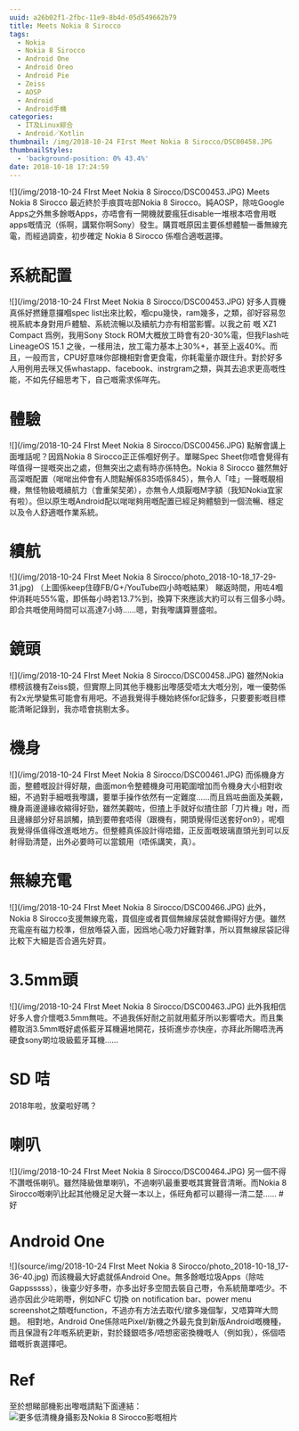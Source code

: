 ```yaml
---
uuid: a26b02f1-2fbc-11e9-8b4d-05d549662b79
title: Meets Nokia 8 Sirocco
tags:
  - Nokia
  - Nokia 8 Sirocco
  - Android One
  - Android Oreo
  - Android Pie
  - Zeiss
  - AOSP
  - Android
  - Android手機
categories:
  - IT及Linux綜合
  - Android／Kotlin
thumbnail: /img/2018-10-24 FIrst Meet Nokia 8 Sirocco/DSC00458.JPG
thumbnailStyles:
  - 'background-position: 0% 43.4%'
date: 2018-10-18 17:24:59
---
```

![](/img/2018-10-24 FIrst Meet Nokia 8 Sirocco/DSC00453.JPG)
Meets Nokia 8 Sirocco
最近終於手痕買咗部Nokia 8 Sirocco。純AOSP，除咗Google Apps之外無多餘嘅Apps，亦唔會有一開機就要瘋狂disable一堆根本唔會用嘅apps嘅情況（係啊，講緊你啊Sony）發生。購買嘅原因主要係想體驗一番無線充電，而經過調查，初步確定 Nokia 8 Sirocco 係嗰合適嘅選擇。

# 系統配置
![](/img/2018-10-24 FIrst Meet Nokia 8 Sirocco/DSC00453.JPG)
好多人買機真係好撚鍾意攞嗰spec list出來比較，嗰cpu幾快，ram幾多，之類，卻好容易忽視系統本身對用戶體驗、系統流暢以及續航力亦有相當影響。以我之前 嘅 XZ1 Compact 爲例，我用Sony Stock ROM大概放工時會有20-30%電，但我Flash咗LineageOS 15.1 之後，一樣用法，放工電力基本上30%+，甚至上返40%。而且，一般而言，CPU好意味你部機相對會更食電，你耗電量亦跟住升。對於好多人用例用去咪又係whastapp、facebook、instrgram之類，與其去追求更高嘅性能，不如先仔細思考下，自己嘅需求係咩先。

# 體驗
![](/img/2018-10-24 FIrst Meet Nokia 8 Sirocco/DSC00456.JPG)
點解會講上面堆話呢？因爲Nokia 8 Sirocco正正係嗰好例子。單睇Spec Sheet你唔會覺得有咩值得一提嘅突出之處，但無突出之處有時亦係特色。Nokia 8 Sirocco 雖然無好高深嘅配置（啱啱出仲會有人問點解係835唔係845），無令人「哇」一聲嘅靚相機，無怪物級嘅續航力（會重架契弟），亦無令人煩厭嘅M字額（我知Nokia宜家有啦）。但以原生嘅Android配以啱啱夠用嘅配置已經足夠體驗到一個流暢、穩定以及令人舒適嘅作業系統。

# 續航
![](/img/2018-10-24 FIrst Meet Nokia 8 Sirocco/photo_2018-10-18_17-29-31.jpg)
（上圖係keep住碌FB/G+/YouTube四小時嘅結果）
睇返時間，用咗4嗰仲消耗咗55%電，即係每小時若13.7%到，換算下來應該大約可以有三個多小時。即合共嘅使用時間可以高達7小時……嗯，對我嚟講算豐盛啦。

# 鏡頭
![](/img/2018-10-24 FIrst Meet Nokia 8 Sirocco/DSC00458.JPG)
雖然Nokia 標榜該機有Zeiss鏡，但實際上同其他手機影出嚟感受唔太大嘅分別，唯一優勢係有2x光學變焦可能會有用吧。不過我覺得手機始終係for記錄多，只要要影嘅目標能清晰記錄到，我亦唔會挑剔太多。

# 機身
![](/img/2018-10-24 FIrst Meet Nokia 8 Sirocco/DSC00461.JPG)
而係機身方面，整體嘅設計得好靚，曲面mon令整體機身可用範圍增加而令機身大小相對收細，不過對手細嘅我嚟講，要單手操作依然有一定難度……而且爲咗曲面及美觀，機身兩邊邊緣收縮得好勁，雖然美觀咗，但揸上手就好似揸住部「刀片機」咁，而且邊緣部分好易誤觸，搞到要帶套唔得（跟機有，開頭覺得佢送套好on9），呢嗰我覺得係值得改進嘅地方。但整體真係設計得唔錯，正反面嘅玻璃直頭光到可以反射得勁清楚，出外必要時可以當鏡用（唔係講笑，真）。

# 無線充電
![](/img/2018-10-24 FIrst Meet Nokia 8 Sirocco/DSC00466.JPG)
此外，Nokia 8 Sirocco支援無線充電，買個座或者買個無線尿袋就會顯得好方便。雖然充電座有磁力校準，但放喺袋入面，因爲地心吸力好難對準，所以買無線尿袋記得比較下大細是否合適先好買。

# 3.5mm頭
![](/img/2018-10-24 FIrst Meet Nokia 8 Sirocco/DSC00463.JPG)
此外我相信好多人會介懷嘅3.5mm無咗。不過我係好耐之前就用藍牙所以影響唔大。而且集體取消3.5mm嘅好處係藍牙耳機遍地開花，技術進步亦快座，亦拜此所賜唔洗再硬食sony啲垃圾級藍牙耳機……

# SD 咭
2018年啦，放棄啦好嗎？

# 喇叭
![](/img/2018-10-24 FIrst Meet Nokia 8 Sirocco/DSC00464.JPG)
另一個不得不讚嘅係喇叭。雖然降級做單喇叭，不過喇叭最重要嘅其實聲音清晰。而Nokia 8 Sirocco嘅喇叭比起其他機足足大聲一本以上，係旺角都可以聽得一清二楚…… #好

# Android One
![](source/img/2018-10-24 FIrst Meet Nokia 8 Sirocco/photo_2018-10-18_17-36-40.jpg)
而該機最大好處就係Android One。無多餘嘅垃圾Apps（除咗Gappsssss），後臺少好多嘢，亦多出好多空間去裝自己嘢，令系統簡單唔少。不過亦因此少咗啲嘢，例如NFC 切換 on notification bar、power menu screenshot之類嘅function，不過亦有方法去取代/撳多幾個掣，又唔算咩大問題。
相對地，Android One係除咗Pixel/新機之外最先食到新版Android嘅機種，而且保證有2年嘅系統更新，對於錢銀唔多/唔想密密換機嘅人（例如我），係個唔錯嘅折衷選擇吧。

# Ref
至於想睇部機影出嚟嘅請點下面連結：
![更多低清機身攝影及Nokia 8 Sirocco影嘅相片](https://lenchan139.smugmug.com/2018-10-24-Meet-Nokia-8-Sirocco)

